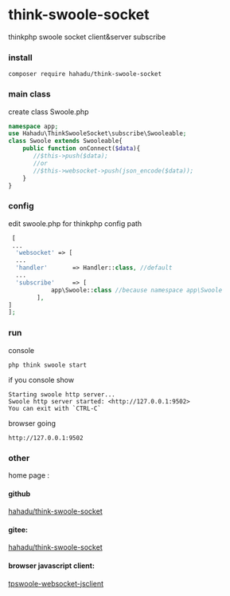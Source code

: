 # think-swoole-socket
thinkphp swoole socket client&amp;server subscribe

### install
```text
composer require hahadu/think-swoole-socket
```

### main class
create class
Swoole.php
```php
namespace app;
use Hahadu\ThinkSwooleSocket\subscribe\Swooleable;
class Swoole extends Swooleable{
    public function onConnect($data){
       //$this->push($data);
       //or
       //$this->websocket->push(json_encode($data));
    }
}
```

### config
edit swoole.php for thinkphp config path  
```php
 [
 ...
  'websocket' => [
  ...
  'handler'       => Handler::class, //default
  ...
  'subscribe'     => [
            app\Swoole::class //because namespace app\Swoole
        ],
]
];
```

### run 
console 
```textmate
php think swoole start
```

if you console show
````text
Starting swoole http server...
Swoole http server started: <http://127.0.0.1:9502> 
You can exit with `CTRL-C`

````

browser going
```text
http://127.0.0.1:9502
```

### other 
home page :
#### github 
[hahadu/think-swoole-socket](https://github.com/hahadu/think-swoole-socket)
#### gitee:
[hahadu/think-swoole-socket](https://gitee.com/hahadu/think-swoole-socket)

#### browser javascript client:
[tpswoole-websocket-jsclient](https://github.com/hahadu/tpswoole-websocket-jsclient)
